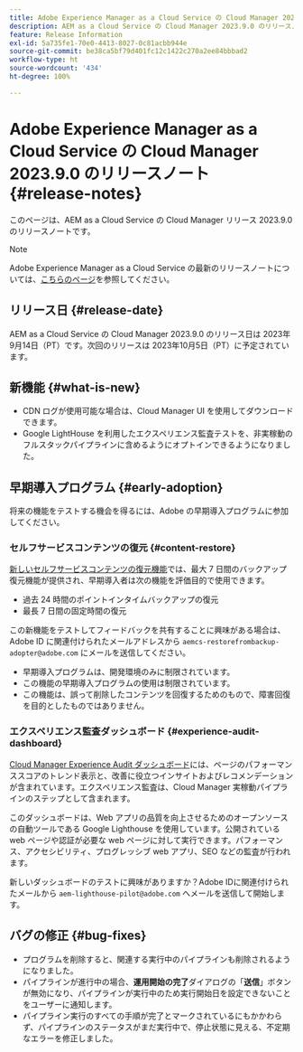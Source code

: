 ```yaml
---
title: Adobe Experience Manager as a Cloud Service の Cloud Manager 2023.9.0 のリリースノート
description: AEM as a Cloud Service の Cloud Manager 2023.9.0 のリリースノートです。
feature: Release Information
exl-id: 5a735fe1-70e0-4413-8027-0c81acbb944e
source-git-commit: be38ca5bf79d401fc12c1422c270a2ee84bbbad2
workflow-type: ht
source-wordcount: '434'
ht-degree: 100%

---
```


# Adobe Experience Manager as a Cloud Service の Cloud Manager 2023.9.0 のリリースノート {#release-notes}

このページは、AEM as a Cloud Service の Cloud Manager リリース 2023.9.0 のリリースノートです。

>[!NOTE]
>
>Adobe Experience Manager as a Cloud Service の最新のリリースノートについては、[こちらのページ](/help/release-notes/release-notes-cloud/release-notes-current.md)を参照してください。

## リリース日 {#release-date}

AEM as a Cloud Service の Cloud Manager 2023.9.0 のリリース日は 2023年9月14日（PT）です。次回のリリースは 2023年10月5日（PT）に予定されています。

## 新機能 {#what-is-new}

* CDN ログが使用可能な場合は、Cloud Manager UI を使用してダウンロードできます。
* Google LightHouse を利用したエクスペリエンス監査テストを、非実稼動のフルスタックパイプラインに含めるようにオプトインできるようになりました。

## 早期導入プログラム {#early-adoption}

将来の機能をテストする機会を得るには、Adobe の早期導入プログラムに参加してください。

### セルフサービスコンテンツの復元 {#content-restore}

[新しいセルフサービスコンテンツの復元機能](/help/operations/restore.md)では、最大 7 日間のバックアップ復元機能が提供され、早期導入者は次の機能を評価目的で使用できます。

* 過去 24 時間のポイントインタイムバックアップの復元
* 最長 7 日間の固定時間の復元

この新機能をテストしてフィードバックを共有することに興味がある場合は、Adobe ID に関連付けられたメールアドレスから `aemcs-restorefrombackup-adopter@adobe.com` にメールを送信してください。

* 早期導入プログラムは、開発環境のみに制限されています。
* この機能の早期導入プログラムの使用は制限されています。
* この機能は、誤って削除したコンテンツを回復するためのもので、障害回復を目的としたものではありません。

### エクスペリエンス監査ダッシュボード {#experience-audit-dashboard}

[Cloud Manager Experience Audit ダッシュボード](/help/implementing/cloud-manager/experience-audit-dashboard.md)には、ページのパフォーマンススコアのトレンド表示と、改善に役立つインサイトおよびレコメンデーションが含まれています。エクスペリエンス監査は、Cloud Manager 実稼動パイプラインのステップとして含まれます。

このダッシュボードは、Web アプリの品質を向上させるためのオープンソースの自動ツールである Google Lighthouse を使用しています。公開されている web ページや認証が必要な web ページに対して実行できます。パフォーマンス、アクセシビリティ、プログレッシブ web アプリ、SEO などの監査が行われます。

新しいダッシュボードのテストに興味がありますか？Adobe IDに関連付けられたメールから `aem-lighthouse-pilot@adobe.com` へメールを送信して開始します。

## バグの修正 {#bug-fixes}

* プログラムを削除すると、関連する実行中のパイプラインも削除されるようになりました。
* パイプラインが進行中の場合、**運用開始の完了**&#x200B;ダイアログの「**送信**」ボタンが無効になり、パイプラインが実行中のため実行開始日を設定できないことをユーザーに通知します。
* パイプライン実行のすべての手順が完了とマークされているにもかかわらず、パイプラインのステータスがまだ実行中で、停止状態に見える、不定期なエラーを修正しました。
